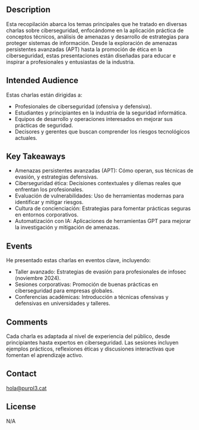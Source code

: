 ## Description
Esta recopilación abarca los temas principales que he tratado en diversas charlas sobre ciberseguridad, enfocándome en la aplicación práctica de conceptos técnicos, análisis de amenazas y desarrollo de estrategias para proteger sistemas de información. Desde la exploración de amenazas persistentes avanzadas (APT) hasta la promoción de ética en la ciberseguridad, estas presentaciones están diseñadas para educar e inspirar a profesionales y entusiastas de la industria.

## Intended Audience
Estas charlas están dirigidas a:

- Profesionales de ciberseguridad (ofensiva y defensiva).
- Estudiantes y principiantes en la industria de la seguridad informática.
- Equipos de desarrollo y operaciones interesados en mejorar sus prácticas de seguridad.
- Decisores y gerentes que buscan comprender los riesgos tecnológicos actuales.

## Key Takeaways
- Amenazas persistentes avanzadas (APT): Cómo operan, sus técnicas de evasión, y estrategias defensivas.
- Ciberseguridad ética: Decisiones contextuales y dilemas reales que enfrentan los profesionales.
- Evaluación de vulnerabilidades: Uso de herramientas modernas para identificar y mitigar riesgos.
- Cultura de concienciación: Estrategias para fomentar prácticas seguras en entornos corporativos.
- Automatización con IA: Aplicaciones de herramientas GPT para mejorar la investigación y mitigación de amenazas.

## Events
He presentado estas charlas en eventos clave, incluyendo:

- Taller avanzado: Estrategias de evasión para profesionales de infosec (noviembre 2024).
- Sesiones corporativas: Promoción de buenas prácticas en ciberseguridad para empresas globales.
- Conferencias académicas: Introducción a técnicas ofensivas y defensivas en universidades y talleres.

## Comments
Cada charla es adaptada al nivel de experiencia del público, desde principiantes hasta expertos en ciberseguridad. Las sesiones incluyen ejemplos prácticos, reflexiones éticas y discusiones interactivas que fomentan el aprendizaje activo.

## Contact
hola@purpl3.cat

## License
N/A
